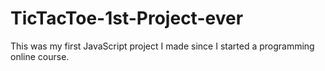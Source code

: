 # TicTacToe-1st-Project-ever
This was my first JavaScript project I made since I started a programming online course.
